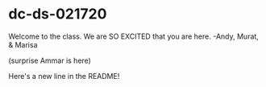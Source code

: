 # dc-ds-021720

Welcome to the class. We are SO EXCITED that you are here. -Andy, Murat, & Marisa

(surprise Ammar is here)

Here's a new line in the README!
